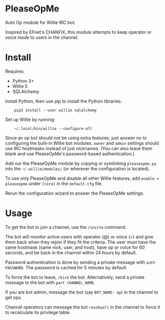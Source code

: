 # PleaseOpMe
Auto Op module for Willie IRC bot.

Inspired by EFnet's CHANFIX, this module attempts to keep operator or voice mode to users in the channel.


Install
=======

Requires:

* Python 3+
* Willie 5
* SQLAlchemy

Install Python, then use pip to install the Python libraries:

        pip3 install --user willie sqlalchemy

Set up Willie by running:

        ~/.local/bin/willie --configure-all

Since an op bot should not be using extra features, just answer no to configuring the built-in Willie bot modules. `owner` and `admin` settings should use IRC hostmasks instead of just nicknames. (You can also leave them blank and use PleaseOpMe's password-based authentication.)

Add our the PleaseOpMe module by copying or symlinking `pleaseopme.py` into the `~/.willie/modules/` (or wherever the configuration is located).

To use only PleaseOpMe and disable all other Willie features, add `enable = pleaseopme` under `[core]` in the `default.cfg` file.

Rerun the configuration wizard to answer the PleaseOpMe settings.


Usage
=====

To get the bot to join a channel, use the `/invite` command.

The bot will monitor active users with operator (@) or voice (+) and give them back when they rejoin if they fit the criteria. The user must have the same hostmask (same nick, user, and host), have op or voice for 60 seconds, and be back in the channel within 24 hours by default.

Password authentication is done by sending a private message with `auth PASSWORD`. The password is cached for 5 minutes by default.

To force the bot to leave, `/kick` the bot. Alternatively, send a private message to the bot with `part CHANNEL_NAME`.

If you are bot admin, message the bot (say `BOT_NAME: op`) in the channel to get ops.

Channel operators can message the bot `revokeall` in the channel to force it to recalculate its privilege table.

